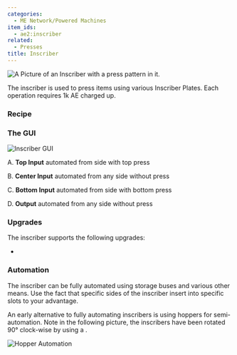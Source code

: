 ```yaml
---
categories:
  - ME Network/Powered Machines
item_ids:
  - ae2:inscriber
related:
  - Presses
title: Inscriber
---
```


![A Picture of an Inscriber with a press pattern in it.](../../../../public/large/inscriber.png)

The inscriber is used to press items using various Inscriber Plates. Each operation requires 1k AE charged up.

<CategoryIndex category="Presses" />

### Recipe

<RecipeFor id="inscriber" />

### The GUI

![Inscriber GUI](../../../../public/assets/content/inscriberGUI.png)

A. **Top Input** automated from side with top press

B. **Center Input** automated from any side without press

C. **Bottom Input** automated from side with bottom press

D. **Output** automated from any side without press

### Upgrades

The inscriber supports the following upgrades:

- <ItemLink id="speed_card" />

### Automation

The inscriber can be fully automated using storage buses and various other means. Use the fact that
specific sides of the inscriber insert into specific slots to your advantage.

An early alternative to fully automating inscribers is using hoppers for semi-automation.
Note in the following picture, the inscribers have been rotated 90° clock-wise by using
a <ItemLink id="certus_quartz_wrench" />.

![Hopper Automation](../../../../public/large/inscriber_hoppers.png)
